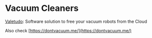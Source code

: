 # Vacuum Cleaners

[Valetudo](https://valetudo.cloud/): Software solution to free your vacuum robots from the Cloud

Also check [https://dontvacuum.me/](https://dontvacuum.me/)
